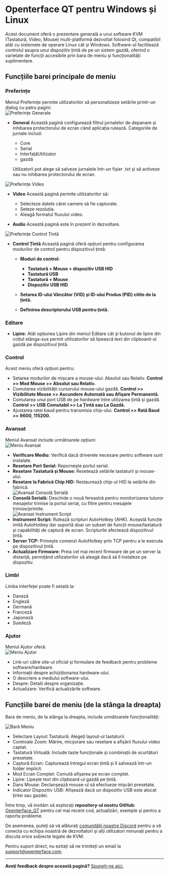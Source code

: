 # Openterface QT pentru Windows și Linux

Acest document oferă o prezentare generală a unui software KVM (Tastatură, Video, Mouse) multi-platformă dezvoltat folosind Qt, compatibil atât cu sistemele de operare Linux cât și Windows. Software-ul facilitează controlul asupra unui dispozitiv țintă de pe un sistem gazdă, oferind o varietate de funcții accesibile prin bara de meniu și funcționalități suplimentare.

## Funcțiile barei principale de meniu

### Preferințe

Meniul Preferințe permite utilizatorilor să personalizeze setările printr-un dialog cu patru pagini:<br>
![Preferințe Generale](https://assets.openterface.com/images/qt/preferenceGernal.webp)

-   **General** Această pagină configurează filtrul jurnalelor de depanare și inhibarea protectorului de ecran când aplicația rulează. Categoriile de jurnale includ:

    -   Core
    -   Serial
    -   InterfațăUtilizator
    -   gazdă

    Utilizatorii pot alege să salveze jurnalele într-un fișier .txt și să activeze sau nu inhibarea protectorului de ecran.<br>

![Preferințe Video](https://assets.openterface.com/images/qt/preferenceVideo.webp)

-   **Video** Această pagină permite utilizatorilor să:

    -   Selecteze datele cărei camere să fie capturate.
    -   Seteze rezoluția.
    -   Aleagă formatul fluxului video.

-   **Audio** Această pagină este în prezent în dezvoltare.<br>

![Preferințe Control Țintă](https://assets.openterface.com/images/qt/preferenceTargetControl.webp)

-   **Control Țintă** Această pagină oferă opțiuni pentru configurarea modurilor de control pentru dispozitivul țintă:

    -   **Moduri de control:**

        -   **Tastatură + Mouse + dispozitiv USB HID**
        -   **Tastatură USB**
        -   **Tastatură + Mouse**
        -   **Dispozitiv USB HID**

    -   **Setarea ID-ului Vânzător (VID) și ID-ului Produs (PID) citite de la țintă.**
    -   **Definirea descriptorului USB pentru țintă.**

### Editare

-   **Lipire:** Atât opțiunea Lipire din meniul Editare cât și butonul de lipire din colțul stânga-sus permit utilizatorilor să lipească text din clipboard-ul gazdă pe dispozitivul țintă.

### Control

Acest meniu oferă opțiuni pentru:<br>

-   Setarea modurilor de mișcare a mouse-ului: Absolut sau Relativ. **Control >> Mod Mouse >> Absolut sau Relativ.**
-   Comutarea vizibilității cursorului mouse-ului gazdă. **Control >> Vizibilitate Mouse >> Ascundere Automată sau Afișare Permanentă.**
-   Comutarea unui port USB de pe hardware între utilizarea țintă și gazdă. **Control >> USB Comutabil >> La Țintă sau La Gazdă.**
-   Ajustarea ratei baud pentru transmisia chip-ului. **Control >> Rată Baud >> 9600, 115200.**

### Avansat

Meniul Avansat include următoarele opțiuni:<br>
![Meniu Avansat](https://assets.openterface.com/images/qt/menuAdvance.webp)

-   **Verificare Mediu:** Verifică dacă driverele necesare pentru software sunt instalate.
-   **Resetare Port Serial:** Repornește portul serial.
-   **Resetare Tastatură și Mouse:** Resetează setările tastaturii și mouse-ului.
-   **Resetare la Fabrică Chip HID:** Restaurează chip-ul HID la setările din fabrică.<br>
    ![Avansat Consolă Serială](https://assets.openterface.com/images/qt/advanceSerialConsole.webp)
-   **Consolă Serială:** Deschide o nouă fereastră pentru monitorizarea tuturor mesajelor trimise la portul serial, cu filtre pentru mesajele trimise/primite.<br>
    ![Avansat Instrument Script](https://assets.openterface.com/images/qt/advanceScriptTool.webp)
-   **Instrument Script:** Rulează scripturi AutoHotkey (AHK). Această funcție imită AutoHotkey dar suportă doar un subset de funcții mouse/tastatură și capabilități de captură de ecran. Scripturile afectează dispozitivul țintă.
-   **Server TCP:** Primește comenzi AutoHotkey prin TCP pentru a le executa pe dispozitivul țintă.
-   **Actualizare Firmware:** Preia cel mai recent firmware de pe un server la distanță, permițând utilizatorilor să aleagă dacă să îl instaleze pe dispozitiv.

### Limbi

Limba interfeței poate fi setată la:

-   Daneză
-   Engleză
-   Germană
-   Franceză
-   Japoneză
-   Suedeză

### Ajutor

Meniul Ajutor oferă: <br>
![Meniu Ajutor](https://assets.openterface.com/images/qt/menuHelp.webp)

-   Link-uri către site-ul oficial și formulare de feedback pentru probleme software/hardware.
-   Informații despre achiziționarea hardware-ului.
-   O descriere a mediului software-ului.
-   Despre: Detalii despre organizație.
-   Actualizare: Verifică actualizările software.

## Funcțiile barei de meniu (de la stânga la dreapta)

Bara de meniu, de la stânga la dreapta, include următoarele funcționalități:<br>

![Bară Meniu](https://assets.openterface.com/images/qt/menubar.webp)

-   Selectare Layout Tastatură: Alegeți layout-ul tastaturii.
-   Controale Zoom: Mărire, micșorare sau resetare a afișării fluxului video captat.
-   Tastatură Virtuală: Include taste funcționale și combinații de scurtături presetate.
-   Captură Ecran: Capturează întregul ecran țintă și îl salvează într-un folder implicit.
-   Mod Ecran Complet: Comută afișarea pe ecran complet.
-   Lipire: Lipește text din clipboard-ul gazdă pe țintă.
-   Dans Mouse: Declanșează mouse-ul să efectueze mișcări presetate.
-   Indicator Dispozitiv USB: Afișează dacă un dispozitiv USB este alocat țintei sau gazdei.

Între timp, vă invităm să explorați **repository-ul nostru GitHub**: [Openterface_QT](https://github.com/TechxArtisanStudio/Openterface_QT) pentru cel mai recent cod, actualizări, exemple și pentru a raporta probleme.

De asemenea, puteți să vă alăturați [comunității noastre Discord](/discord) pentru a vă conecta cu echipa noastră de dezvoltatori și alți utilizatori minunați pentru a discuta orice subiecte legate de KVM.

Pentru suport direct, nu ezitați să ne trimiteți un email la [support@openterface.com](mailto:support@openterface.com).

---

**Aveți feedback despre această pagină?** [Spuneți-ne aici.](https://forms.gle/wmxoR2C1VdG36mT69)
